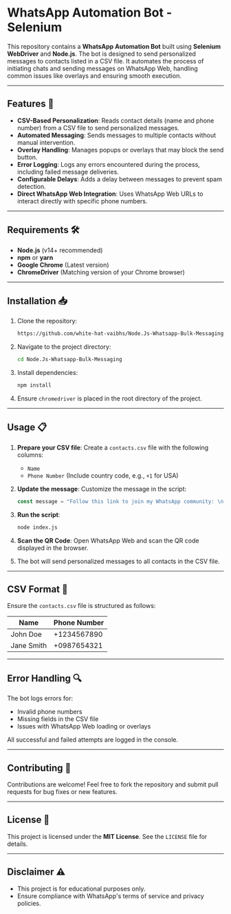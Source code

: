 # WhatsApp Automation Bot - Selenium

This repository contains a **WhatsApp Automation Bot** built using **Selenium WebDriver** and **Node.js**. The bot is designed to send personalized messages to contacts listed in a CSV file. It automates the process of initiating chats and sending messages on WhatsApp Web, handling common issues like overlays and ensuring smooth execution.

---

## Features 🚀

- **CSV-Based Personalization**: Reads contact details (name and phone number) from a CSV file to send personalized messages.
- **Automated Messaging**: Sends messages to multiple contacts without manual intervention.
- **Overlay Handling**: Manages popups or overlays that may block the send button.
- **Error Logging**: Logs any errors encountered during the process, including failed message deliveries.
- **Configurable Delays**: Adds a delay between messages to prevent spam detection.
- **Direct WhatsApp Web Integration**: Uses WhatsApp Web URLs to interact directly with specific phone numbers.

---

## Requirements 🛠️

- **Node.js** (v14+ recommended)
- **npm** or **yarn**
- **Google Chrome** (Latest version)
- **ChromeDriver** (Matching version of your Chrome browser)

---

## Installation 📥

1. Clone the repository:

   ```bash
   https://github.com/white-hat-vaibhs/Node.Js-Whatsapp-Bulk-Messaging
   ```

2. Navigate to the project directory:

   ```bash
   cd Node.Js-Whatsapp-Bulk-Messaging
   ```

3. Install dependencies:

   ```bash
   npm install
   ```

4. Ensure `chromedriver` is placed in the root directory of the project.

---

## Usage 📋

1. **Prepare your CSV file**: Create a `contacts.csv` file with the following columns:
   - `Name`
   - `Phone Number` (Include country code, e.g., `+1` for USA)

2. **Update the message**: Customize the message in the script:
   ```javascript
   const message = "Follow this link to join my WhatsApp community: \n\nhttps://chat.whatsapp.com/jasdkAkjafWfjaklsH";
   ```

3. **Run the script**:
   ```bash
   node index.js
   ```

4. **Scan the QR Code**: Open WhatsApp Web and scan the QR code displayed in the browser.

5. The bot will send personalized messages to all contacts in the CSV file.

---

## CSV Format 📄

Ensure the `contacts.csv` file is structured as follows:

| Name       | Phone Number    |
|------------|-----------------|
| John Doe   | +1234567890     |
| Jane Smith | +0987654321     |

---

## Error Handling 🔍

The bot logs errors for:
- Invalid phone numbers
- Missing fields in the CSV file
- Issues with WhatsApp Web loading or overlays

All successful and failed attempts are logged in the console.

---

## Contributing 🤝

Contributions are welcome! Feel free to fork the repository and submit pull requests for bug fixes or new features.

---

## License 📜

This project is licensed under the **MIT License**. See the `LICENSE` file for details.

---

## Disclaimer ⚠️

- This project is for educational purposes only.
- Ensure compliance with WhatsApp's terms of service and privacy policies.
